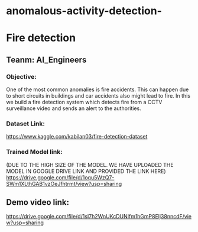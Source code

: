 # anomalous-activity-detection-

# Fire detection

## Teanm: AI_Engineers

### Objective:

One of the most common anomalies is fire accidents. This can happen due to short circuits in buildings and car accidents also might lead to fire. In this we build a fire detection system which detects fire from a CCTV surveillance video and sends an alert to the authorities. 

### Dataset Link:

https://www.kaggle.com/kabilan03/fire-detection-dataset

### Trained Model link:
 (DUE TO THE HIGH SIZE OF THE MODEL. WE HAVE UPLOADED THE MODEL IN GOOGLE DRIVE LINK AND PROVIDED THE LINK HERE)
https://drive.google.com/file/d/1oqu5WzQ7-SWm1XLthGAB1vzOeJfhtrmt/view?usp=sharing

## Demo video link:

https://drive.google.com/file/d/1sI7h2WnUKcDUNIfm1hGmP8Elj38nncdF/view?usp=sharing



